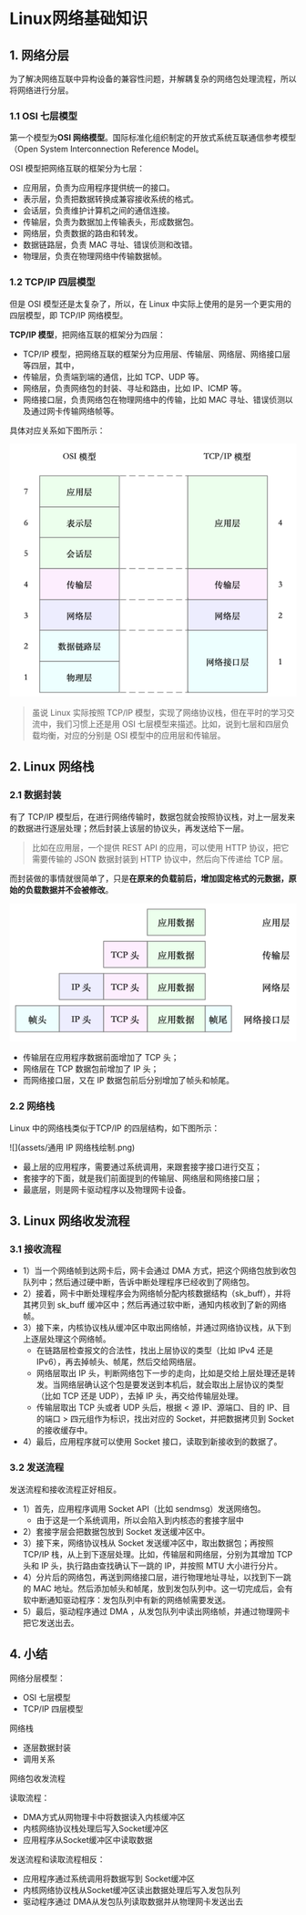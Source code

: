 # Linux网络基础知识

## 1. 网络分层

为了解决网络互联中异构设备的兼容性问题，并解耦复杂的网络包处理流程，所以将网络进行分层。

### 1.1 OSI 七层模型

第一个模型为**OSI 网络模型**。国际标准化组织制定的开放式系统互联通信参考模型（Open System Interconnection Reference Model。

OSI 模型把网络互联的框架分为七层：

* 应用层，负责为应用程序提供统一的接口。
* 表示层，负责把数据转换成兼容接收系统的格式。
* 会话层，负责维护计算机之间的通信连接。
* 传输层，负责为数据加上传输表头，形成数据包。
* 网络层，负责数据的路由和转发。
* 数据链路层，负责 MAC 寻址、错误侦测和改错。
* 物理层，负责在物理网络中传输数据帧。



### 1.2 TCP/IP 四层模型

但是 OSI 模型还是太复杂了，所以，在 Linux 中实际上使用的是另一个更实用的四层模型，即 TCP/IP 网络模型。

**TCP/IP 模型**，把网络互联的框架分为四层：

* TCP/IP 模型，把网络互联的框架分为应用层、传输层、网络层、网络接口层等四层，其中，
* 传输层，负责端到端的通信，比如 TCP、UDP 等。
* 网络层，负责网络包的封装、寻址和路由，比如 IP、ICMP 等。
* 网络接口层，负责网络包在物理网络中的传输，比如 MAC 寻址、错误侦测以及通过网卡传输网络帧等。

具体对应关系如下图所示：

![](assets/osi-tcp-ip.png)

> 虽说 Linux 实际按照 TCP/IP 模型，实现了网络协议栈，但在平时的学习交流中，我们习惯上还是用 OSI 七层模型来描述。比如，说到七层和四层负载均衡，对应的分别是 OSI 模型中的应用层和传输层。



## 2. Linux 网络栈

### 2.1 数据封装

有了 TCP/IP 模型后，在进行网络传输时，数据包就会按照协议栈，对上一层发来的数据进行逐层处理；然后封装上该层的协议头，再发送给下一层。

> 比如在应用层，一个提供 REST API 的应用，可以使用 HTTP 协议，把它需要传输的 JSON 数据封装到 HTTP 协议中，然后向下传递给 TCP 层。

而封装做的事情就很简单了，只是**在原来的负载前后，增加固定格式的元数据，原始的负载数据并不会被修改**。

![](assets/数据帧分层封装.png)

* 传输层在应用程序数据前面增加了 TCP 头；
* 网络层在 TCP 数据包前增加了 IP 头；
* 而网络接口层，又在 IP 数据包前后分别增加了帧头和帧尾。

### 2.2 网络栈

Linux 中的网络栈类似于TCP/IP 的四层结构，如下图所示：

![](assets/通用 IP 网络栈绘制.png)



* 最上层的应用程序，需要通过系统调用，来跟套接字接口进行交互；
* 套接字的下面，就是我们前面提到的传输层、网络层和网络接口层；
* 最底层，则是网卡驱动程序以及物理网卡设备。



## 3. Linux 网络收发流程

### 3.1 接收流程

* 1）当一个网络帧到达网卡后，网卡会通过 DMA 方式，把这个网络包放到收包队列中；然后通过硬中断，告诉中断处理程序已经收到了网络包。
* 2）接着，网卡中断处理程序会为网络帧分配内核数据结构（sk_buff），并将其拷贝到 sk_buff 缓冲区中；然后再通过软中断，通知内核收到了新的网络帧。
* 3）接下来，内核协议栈从缓冲区中取出网络帧，并通过网络协议栈，从下到上逐层处理这个网络帧。
  * 在链路层检查报文的合法性，找出上层协议的类型（比如 IPv4 还是 IPv6），再去掉帧头、帧尾，然后交给网络层。
  * 网络层取出 IP 头，判断网络包下一步的走向，比如是交给上层处理还是转发。当网络层确认这个包是要发送到本机后，就会取出上层协议的类型（比如 TCP 还是 UDP），去掉 IP 头，再交给传输层处理。
  * 传输层取出 TCP 头或者 UDP 头后，根据 < 源 IP、源端口、目的 IP、目的端口 > 四元组作为标识，找出对应的 Socket，并把数据拷贝到 Socket 的接收缓存中。
* 4）最后，应用程序就可以使用 Socket 接口，读取到新接收到的数据了。



### 3.2 发送流程

发送流程和接收流程正好相反。

* 1）首先，应用程序调用 Socket API（比如 sendmsg）发送网络包。
  * 由于这是一个系统调用，所以会陷入到内核态的套接字层中
* 2）套接字层会把数据包放到 Socket 发送缓冲区中。
* 3）接下来，网络协议栈从 Socket 发送缓冲区中，取出数据包；再按照 TCP/IP 栈，从上到下逐层处理。比如，传输层和网络层，分别为其增加 TCP 头和 IP 头，执行路由查找确认下一跳的 IP，并按照 MTU 大小进行分片。
* 4）分片后的网络包，再送到网络接口层，进行物理地址寻址，以找到下一跳的 MAC 地址。然后添加帧头和帧尾，放到发包队列中。这一切完成后，会有软中断通知驱动程序：发包队列中有新的网络帧需要发送。
* 5）最后，驱动程序通过 DMA ，从发包队列中读出网络帧，并通过物理网卡把它发送出去。



## 4. 小结 

网络分层模型：

* OSI 七层模型
* TCP/IP 四层模型

网络栈

* 逐层数据封装
* 调用关系

网络包收发流程

读取流程：

* DMA方式从网物理卡中将数据读入内核缓冲区
* 内核网络协议栈处理后写入Socket缓冲区
* 应用程序从Socket缓冲区中读取数据

发送流程和读取流程相反：

* 应用程序通过系统调用将数据写到 Socket缓冲区
* 内核网络协议栈从Socket缓冲区读出数据处理后写入发包队列
* 驱动程序通过 DMA从发包队列读取数据并从物理网卡发送出去